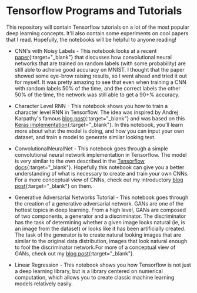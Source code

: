 # Tensorflow Programs and Tutorials

This repository will contain Tensorflow tutorials on a lot of the most popular deep learning concepts. It'll also contain some experiments on cool papers that I read. Hopefully, the notebooks will be helpful to anyone reading!

* CNN's with Noisy Labels - This notebook looks at a recent [paper](https://arxiv.org/pdf/1703.08774.pdf){:target="_blank"} that discusses how convolutional neural networks that are trained on random labels (with some probability) are still able to acheive good accuracy on MNIST. I thought that the paper showed some eye-brow raising results, so I went ahead and tried it out for myself. It was pretty amazing to see that even when training a CNN with random labels 50% of the time, and the correct labels the other 50% of the time, the network was still able to get a 90+% accuracy. 

* Character Level RNN - This notebook shows you how to train a character level RNN in Tensorflow. The idea was inspired by Andrej Karpathy's famous [blog post](http://karpathy.github.io/2015/05/21/rnn-effectiveness/){:target="_blank"} and was based on this [Keras implementation](http://machinelearningmastery.com/text-generation-lstm-recurrent-neural-networks-python-keras/){:target="_blank"}. In this notebook, you'll learn more about what the model is doing, and how you can input your own dataset, and train a model to generate similar looking text. 

* ConvolutionalNeuralNet - This notebook goes through a simple convolutional neural network implementation in Tensorflow. The model is very similar to the own described in the [Tensorflow docs](https://www.tensorflow.org/tutorials/deep_cnn){:target="_blank"}. Hopefully this notebook can give you a better understanding of what is necessary to create and train your own CNNs. For a more conceptual view of CNNs, check out my introductory [blog post](https://adeshpande3.github.io/adeshpande3.github.io/A-Beginner's-Guide-To-Understanding-Convolutional-Neural-Networks/){:target="_blank"} on them. 

* Generative Adversarial Networks Tutorial - This notebook goes through the creation of a generative adversarial network. GANs are one of the hottest topics in deep learning. From a high level, GANs are composed of two components, a generator and a discriminator. The discriminator has the task of determining whether a given image looks natural (ie, is an image from the dataset) or looks like it has been artificially created. The task of the generator is to create natural looking images that are similar to the original data distribution, images that look natural enough to fool the discriminator network.For more of a conceptual view of GANs, check out my [blog post](https://adeshpande3.github.io/adeshpande3.github.io/Deep-Learning-Research-Review-Week-1-Generative-Adversarial-Nets){:target="_blank"}.

* Linear Regression - This notebook shows you how Tensorflow is not just a deep learning library, but is a library centered on numerical computation, which allows you to create classic machine learning models relatively easily. 
